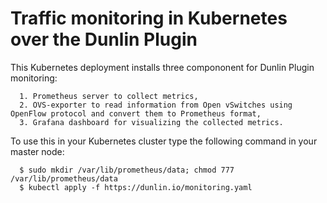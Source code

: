 # Traffic monitoring in Kubernetes over the Dunlin Plugin

This Kubernetes deployment installs three compononent for Dunlin Plugin monitoring:

      1. Prometheus server to collect metrics,
      2. OVS-exporter to read information from Open vSwitches using OpenFlow protocol and convert them to Prometheus format,
      3. Grafana dashboard for visualizing the collected metrics.

To use this in your Kubernetes cluster type the following command in your master node:

      $ sudo mkdir /var/lib/prometheus/data; chmod 777 /var/lib/prometheus/data
      $ kubectl apply -f https://dunlin.io/monitoring.yaml
      
      
